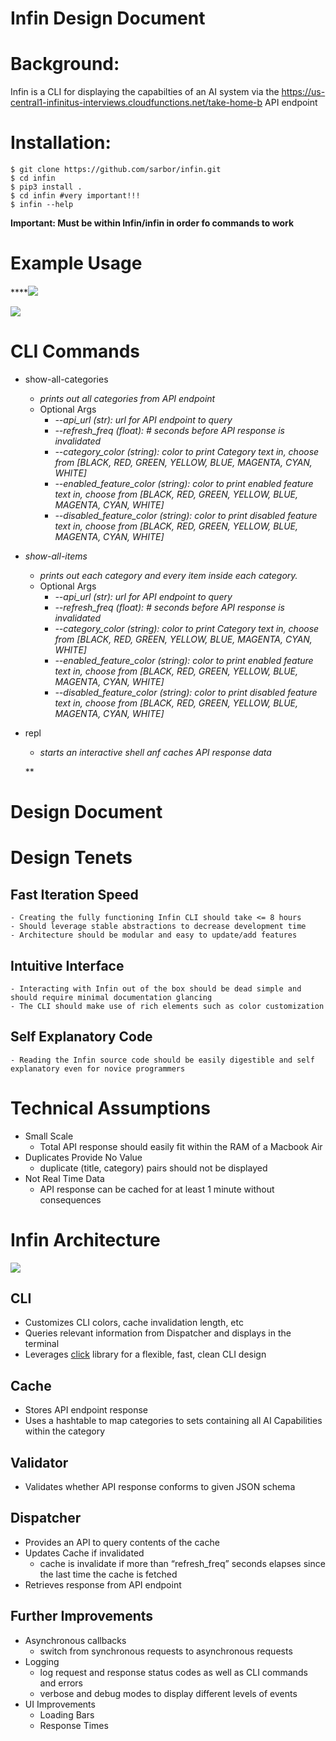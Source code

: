 # Infin Design Document

# Background:

 Infin is a CLI for displaying the capabilties of an AI system via the https://us-central1-infinitus-interviews.cloudfunctions.net/take-home-b API endpoint
 

#  Installation:
    $ git clone https://github.com/sarbor/infin.git
    $ cd infin
    $ pip3 install .
    $ cd infin #very important!!!
    $ infin --help


**Important: Must be within Infin/infin in order fo commands to work**


# Example Usage
****![](https://paper-attachments.dropbox.com/s_D8BCB78957EDFA4D411B34A9B88F82D40454B23D240466C7E2278098725EE2F0_1614550491012_Screen+Shot+2021-02-28+at+2.14.47+PM.png)

![](https://paper-attachments.dropbox.com/s_D8BCB78957EDFA4D411B34A9B88F82D40454B23D240466C7E2278098725EE2F0_1614550635603_Screen+Shot+2021-02-28+at+2.17.12+PM.png)



# CLI Commands
- show-all-categories
    -  *prints out all categories from API endpoint*
    - Optional Args
        - *--api_url (str): url for API endpoint to query*
        - *--refresh_freq (float): # seconds before API response is invalidated*
        - *--category_color (string): color to print Category text in, choose from [BLACK, RED, GREEN, YELLOW, BLUE, MAGENTA, CYAN, WHITE]*
        - *--enabled_feature_color (string): color to print enabled feature text in, choose from [BLACK, RED, GREEN, YELLOW, BLUE, MAGENTA, CYAN, WHITE]*
        - *--disabled_feature_color (string): color to print disabled feature text in, choose from [BLACK, RED, GREEN, YELLOW, BLUE, MAGENTA, CYAN, WHITE]*
- *show-all-items*
    - *prints out each category and every item inside each category.*
    - Optional Args
        - *--api_url (str): url for API endpoint to query*
        - *--refresh_freq (float): # seconds before API response is invalidated*
        - *--category_color (string): color to print Category text in, choose from [BLACK, RED, GREEN, YELLOW, BLUE, MAGENTA, CYAN, WHITE]*
        - *--enabled_feature_color (string): color to print enabled feature text in, choose from [BLACK, RED, GREEN, YELLOW, BLUE, MAGENTA, CYAN, WHITE]*
        - *--disabled_feature_color (string): color to print disabled feature text in, choose from [BLACK, RED, GREEN, YELLOW, BLUE, MAGENTA, CYAN, WHITE]*
- repl
    - *starts an interactive shell anf caches API response data*

  **

# Design Document
# Design Tenets
## Fast Iteration Speed
    - Creating the fully functioning Infin CLI should take <= 8 hours
    - Should leverage stable abstractions to decrease development time
    - Architecture should be modular and easy to update/add features
## Intuitive Interface
    - Interacting with Infin out of the box should be dead simple and should require minimal documentation glancing
    - The CLI should make use of rich elements such as color customization
## Self Explanatory Code
    - Reading the Infin source code should be easily digestible and self explanatory even for novice programmers
# Technical Assumptions
- Small Scale
    - Total API response should easily fit within the RAM of a Macbook Air
- Duplicates Provide No Value
    - duplicate (title, category) pairs should not be displayed
- Not Real Time Data
    - API response can be cached for at least 1 minute without consequences


# Infin Architecture
![](https://paper-attachments.dropbox.com/s_D8BCB78957EDFA4D411B34A9B88F82D40454B23D240466C7E2278098725EE2F0_1614548120649_Blank+diagram.png)



## CLI
- Customizes CLI colors, cache invalidation length, etc
- Queries relevant information from Dispatcher and displays in the terminal 
- Leverages [click](https://click.palletsprojects.com/en/7.x/) library for a flexible, fast, clean CLI design


## Cache
- Stores API endpoint response
- Uses a hashtable to map categories to sets containing all AI Capabilities within the category


## Validator
- Validates whether API response conforms to given JSON schema


## Dispatcher
- Provides an API to query contents of the cache
- Updates Cache if invalidated
    - cache is invalidate if more than “refresh_freq” seconds elapses since the last time the cache is fetched
- Retrieves response from API endpoint



## Further Improvements
- Asynchronous callbacks
    - switch from synchronous requests to asynchronous requests
- Logging
    - log request and response status codes as well as CLI commands and errors
    - verbose and debug modes to display different levels of events 
- UI Improvements
    - Loading Bars 
    - Response Times
    


